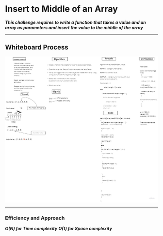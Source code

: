 ﻿# Insert to Middle of an Array 

***This challenge requires to write a function that takes a value and an array as parameters and  insert the value to the middle of the array***

---

## Whiteboard Process


![IMG](/DataStructure/Challenges/AllChallenges/Arrays_Challenges/array-insert-shift/UpdatedWhiteBoard.jpg)

---

### Efficiency and Approach

***O(N) for Time complexity***
***O(1) for Space complexity***